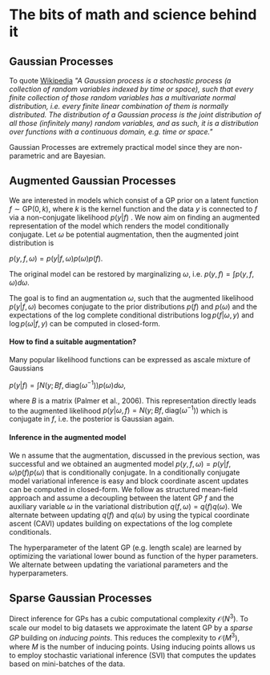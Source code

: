 # The bits of math and science behind it

## Gaussian Processes

To quote [Wikipedia](https://en.wikipedia.org/wiki/Gaussian_process)
*"A Gaussian process is a stochastic process (a collection of random variables indexed by time or space), such that every finite collection of those random variables has a multivariate normal distribution, i.e. every finite linear combination of them is normally distributed. The distribution of a Gaussian process is the joint distribution of all those (infinitely many) random variables, and as such, it is a distribution over functions with a continuous domain, e.g. time or space."*

Gaussian Processes are extremely practical model since they are non-parametric and are Bayesian.


## Augmented Gaussian Processes

We are interested in models which consist of a GP prior on a latent function $f\sim \text{GP}(0,k)$, where $k$ is the kernel function and the data $y$ is connected to $f$ via a non-conjugate likelihood $p(y|f)$ . We now aim on finding an augmented representation of the model which renders the model conditionally conjugate. Let $\omega$ be potential augmentation, then the augmented joint distribution is


 $p(y,f,\omega) =p(y|f,\omega)p(\omega)p(f)$.

 The original model can be restored by marginalizing $\omega$, i.e. $p(y,f) =\int p(y,f,\omega)d\omega$.

 The  goal  is  to  find  an  augmentation $\omega$,  such  that  the  augmented  likelihood $p(y|f,\omega$) becomes conjugate to the prior distributions $p(f)$ and $p(\omega)$ and the expectations of the log complete conditional distributions $\log p(f|\omega,y)$ and $\log p(\omega|f,y)$ can be computed in closed-form.

#### How to find a suitable augmentation?

Many popular likelihood functions can be expressed as ascale mixture of Gaussians


$p(y|f) =\int N(y;Bf,\text{diag}(\omega^{−1}))p(\omega)d\omega,$

where $B$ is a matrix (Palmer et al., 2006).  This representation directly leads to the augmented likelihood $p(y|\omega,f) =N(y;Bf,\text{diag}(\omega^{−1}))$ which is conjugate in $f$, i.e. the posterior is Gaussian again.


#### Inference in the augmented model
We n assume that the augmentation, discussed in the previous section, was successful and we obtained an augmented model $p(y,f,\omega) = p(y|f,\omega)p(f)p(\omega)$ that is conditionally conjugate.
In a conditionally conjugate model variational inference is easy and block coordinate ascent updates can be computed in closed-form.
We follow as structured mean-field approach and assume a decoupling between the latent GP $f$ and the auxiliary variable $\omega$ in the variational distribution $q(f,\omega) = q(f) q(\omega)$.  We alternate between updating $q(f)$ and $q(\omega)$ by using the typical coordinate ascent (CAVI) updates building on expectations of the log complete conditionals.

The hyperparameter of the latent GP (e.g. length scale) are learned by optimizing the variational lower bound as function of the hyper parameters. We alternate between updating the variational parameters and the hyperparameters.

## Sparse Gaussian Processes
Direct inference for GPs has a cubic computational complexity $\mathcal{O}(N^3)$. To scale our model to big datasets we approximate the latent GP by a *sparse GP* building on *inducing points*. This reduces the complexity to $\mathcal{O}(M^3)$, where $M$ is the number of inducing points.
Using inducing points allows us to employ stochastic variational inference (SVI) that computes the updates based on mini-batches of the data.
